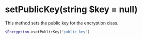 # setPublicKey(string $key = null)
This method sets the public key for the encryption class.

```php
$Encryption->setPublicKey("public_key")
```
